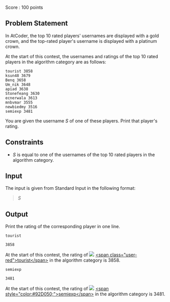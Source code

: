 Score : $100$ points

## Problem Statement

In AtCoder, the top $10$ rated players' usernames are displayed with a gold crown, and the top-rated player's username is displayed with a platinum crown.

At the start of this contest, the usernames and ratings of the top $10$ rated players in the algorithm category are as follows:

```plain
tourist 3858
ksun48 3679
Benq 3658
Um_nik 3648
apiad 3638
Stonefeang 3630
ecnerwala 3613
mnbvmar 3555
newbiedmy 3516
semiexp 3481
```

You are given the username $S$ of one of these players. Print that player's rating.

## Constraints

- $S$ is equal to one of the usernames of the top $10$ rated players in the algorithm category.

## Input

The input is given from Standard Input in the following format:

> $S$

## Output

Print the rating of the corresponding player in one line.

```input1
tourist
```

```output1
3858
```

At the start of this contest, the rating of ![](https://img.atcoder.jp/assets/icon/crown4000.gif) [&lt;span class="user-red"&gt;tourist&lt;/span&gt;](https://atcoder.jp/users/tourist) in the algorithm category is $3858$.

```input2
semiexp
```

```output2
3481
```

At the start of this contest, the rating of ![](https://img.atcoder.jp/assets/icon/crown_gold.png) [&lt;span style="color:#92D050;"&gt;semiexp&lt;/span&gt;](https://atcoder.jp/users/semiexp) in the algorithm category is $3481$.